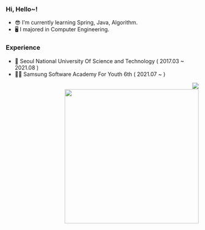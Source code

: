 ### Hi, Hello~!
- 😎 I’m currently learning Spring, Java, Algorithm.
- 🖥 I majored in Computer Engineering.

### Experience
- 🍅 Seoul National University Of Science and Technology ( 2017.03 ~ 2021.08 )
- 👩‍💻 Samsung Software Academy For Youth 6th ( 2021.07 ~ )

<img align="right" src="http://mazassumnida.wtf/api/mini/generate_badge?boj=sy77"><br/>
<img align="right" src="https://github-readme-stats.vercel.app/api?username=pondsuyeon&count_private=true" width="350">
